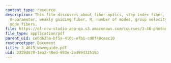```yaml
---
content_type: resource
description: This file discusses about fiber optics, step index fiber, guided waves,
  V-parameter, weakly guiding fiber, M, number of modes, group velocity and single
  mode fibers.
file: https://ol-ocw-studio-app-qa.s3.amazonaws.com/courses/3-46-photonic-materials-and-devices-spring-2006/2229d0701ea240ed993e2a499432519b_3_46l5_waveguide.pdf
file_type: application/pdf
parent_uid: ce6d62ba-bf5a-410c-efb1-cd0f48ceec10
resourcetype: Document
title: 3_46l5_waveguide.pdf
uid: 2229d070-1ea2-40ed-993e-2a499432519b
---
```

